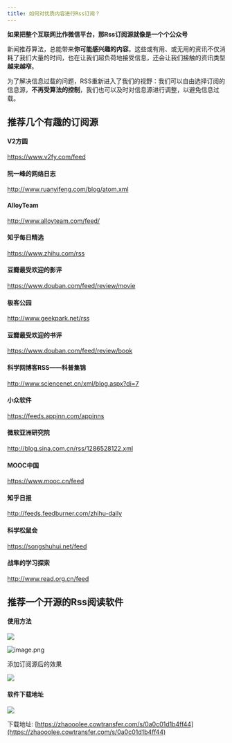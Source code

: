 ```yaml
---
title: 如何对优质内容进行Rss订阅？
---
```




**如果把整个互联网比作微信平台，那Rss订阅源就像是一个个公众号**

新闻推荐算法，总能带来**你可能感兴趣的内容**。这些或有用、或无用的资讯不仅消耗了我们大量的时间，也在让我们超负荷地接受信息，还会让我们接触的资讯类型**越来越窄**。

为了解决信息过载的问题，RSS重新进入了我们的视野：我们可以自由选择订阅的信息源，**不再受算法的控制**，我们也可以及时对信息源进行调整，以避免信息过载。



## 推荐几个有趣的订阅源

#### V2方圆

https://www.v2fy.com/feed
    
#### 阮一峰的网络日志

http://www.ruanyifeng.com/blog/atom.xml
    
#### AlloyTeam

http://www.alloyteam.com/feed/
    
#### 知乎每日精选

https://www.zhihu.com/rss

#### 豆瓣最受欢迎的影评

https://www.douban.com/feed/review/movie
    
    
#### 极客公园

http://www.geekpark.net/rss


#### 豆瓣最受欢迎的书评

https://www.douban.com/feed/review/book
    
    
#### 科学网博客RSS——科普集锦

http://www.sciencenet.cn/xml/blog.aspx?di=7
    
    

#### 小众软件

https://feeds.appinn.com/appinns
    
#### 微软亚洲研究院

http://blog.sina.com.cn/rss/1286528122.xml
    
#### MOOC中国

https://www.mooc.cn/feed

#### 知乎日报

http://feeds.feedburner.com/zhihu-daily

#### 科学松鼠会

https://songshuhui.net/feed
    
#### 战隼的学习探索

http://www.read.org.cn/feed

## 推荐一个开源的Rss阅读软件

#### 使用方法

![](https://www.v2fy.com/asset/0i/jikemiji/jikemiji-md/kr-000081.assets/1240.png)

![image.png](https://www.v2fy.com/asset/0i/jikemiji/jikemiji-md/kr-000081.assets/1240-20200720162929184.png)

添加订阅源后的效果



![](https://www.v2fy.com/asset/0i/jikemiji/jikemiji-md/kr-000081.assets/strip.gif)




#### 软件下载地址

![](https://www.v2fy.com/asset/0i/jikemiji/jikemiji-md/kr-000081.assets/1240-20200720162929163.png)


下载地址: [https://zhaooolee.cowtransfer.com/s/0a0c01d1b4ff44](https://zhaooolee.cowtransfer.com/s/0a0c01d1b4ff44)